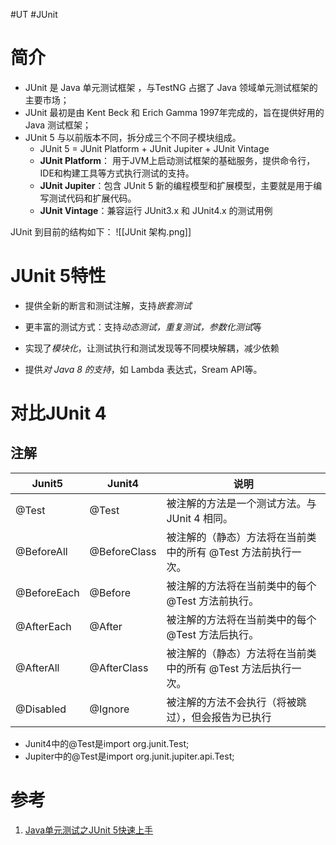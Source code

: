 #UT #JUnit

# 简介
- JUnit 是 Java 单元测试框架 ，与TestNG 占据了 Java 领域单元测试框架的主要市场；
- JUnit 最初是由 Kent Beck 和 Erich Gamma 1997年完成的，旨在提供好用的 Java 测试框架；
- JUnit 5 与以前版本不同，拆分成三个不同子模块组成。
	- JUnit 5 = JUnit Platform + JUnit Jupiter + JUnit Vintage
	- **JUnit Platform**： 用于JVM上启动测试框架的基础服务，提供命令行，IDE和构建工具等方式执行测试的支持。
	- **JUnit Jupiter**：包含 JUnit 5 新的编程模型和扩展模型，主要就是用于编写测试代码和扩展代码。
	- **JUnit Vintage**：兼容运行 JUnit3.x 和 JUnit4.x 的测试用例

JUnit 到目前的结构如下：
![[JUnit 架构.png]]


# JUnit 5特性
-   提供全新的断言和测试注解，支持*嵌套测试*
    
-   更丰富的测试方式：支持*动态测试，重复测试，参数化测试*等
    
-   实现了*模块化*，让测试执行和测试发现等不同模块解耦，减少依赖
    
-   提供*对 Java 8 的支持*，如 Lambda 表达式，Sream API等。

# 对比JUnit 4 
## 注解

| Junit5      | Junit4       | 说明                                 |
| ----------- | ------------ | ---------------------------------- |
| @Test       | @Test        | 被注解的方法是一个测试方法。与 JUnit 4 相同。        |
| @BeforeAll  | @BeforeClass | 被注解的（静态）方法将在当前类中的所有 @Test 方法前执行一次。 |
| @BeforeEach | @Before      | 被注解的方法将在当前类中的每个 @Test 方法前执行。       |
| @AfterEach  | @After       | 被注解的方法将在当前类中的每个 @Test 方法后执行。       |
| @AfterAll   | @AfterClass  | 被注解的（静态）方法将在当前类中的所有 @Test 方法后执行一次。 |
| @Disabled   | @Ignore      | 被注解的方法不会执行（将被跳过），但会报告为已执行     |

- Junit4中的@Test是import org.junit.Test;  
- Jupiter中的@Test是import org.junit.jupiter.api.Test;


# 参考
1. [Java单元测试之JUnit 5快速上手](https://www.cnblogs.com/one12138/p/11536492.html)